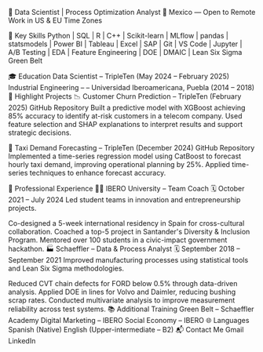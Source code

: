 💼 Data Scientist | Process Optimization Analyst
📍 Mexico — Open to Remote Work in US & EU Time Zones

🧠 Key Skills
Python | SQL | R | C++ | Scikit-learn | MLflow | pandas | statsmodels | Power BI | Tableau | Excel | SAP | Git | VS Code | Jupyter | A/B Testing | EDA | Feature Engineering | DOE | DMAIC | Lean Six Sigma Green Belt

🎓 Education
Data Scientist – TripleTen (May 2024 – February 2025)
Industrial Engineering – – Universidad Iberoamericana, Puebla (2014 – 2018)
🚀 Highlight Projects
📉 Customer Churn Prediction – TripleTen (February 2025)
GitHub Repository
Built a predictive model with XGBoost achieving 85% accuracy to identify at-risk customers in a telecom company. Used feature selection and SHAP explanations to interpret results and support strategic decisions.

🚖 Taxi Demand Forecasting – TripleTen (December 2024)
GitHub Repository
Implemented a time-series regression model using CatBoost to forecast hourly taxi demand, improving operational planning by 25%. Applied time-series techniques to enhance forecast accuracy.

🧳 Professional Experience
👩‍🏫 IBERO University – Team Coach
🗓️ October 2021 – July 2024
Led student teams in innovation and entrepreneurship projects.

Co-designed a 5-week international residency in Spain for cross-cultural collaboration.
Coached a top-5 project in Santander's Diversity & Inclusion Program.
Mentored over 100 students in a civic-impact government hackathon.
🏭 Schaeffler – Data & Process Analyst
🗓️ September 2018 – September 2021
Improved manufacturing processes using statistical tools and Lean Six Sigma methodologies.

Reduced CVT chain defects for FORD below 0.5% through data-driven analysis.
Applied DOE in lines for Volvo and Daimler, reducing bushing scrap rates.
Conducted multivariate analysis to improve measurement reliability across test systems.
📚 Additional Training
Green Belt – Schaeffler Academy
Digital Marketing – IBERO
Social Economy – IBERO
🌐 Languages
Spanish (Native)
English (Upper-intermediate – B2)
📬 Contact Me
Gmail
LinkedIn
